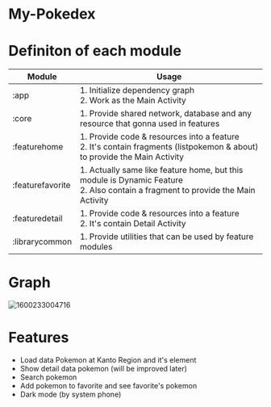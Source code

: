 # My-Pokedex

# Definiton of each module
| Module           | Usage          |
|---               |---             |
| :app 	           | 1. Initialize dependency graph</br> 2. Work as the Main Activity |
| :core            | 1. Provide shared network, database and any resource that gonna used in features |
| :featurehome     | 1. Provide code & resources into a feature</br> 2. It's contain fragments (listpokemon & about) to provide the Main Activity|
| :featurefavorite | 1. Actually same like feature home, but this module is Dynamic Feature</br> 2. Also contain a fragment to provide the Main Activity|
| :featuredetail   | 1. Provide code & resources into a feature</br> 2. It's contain Detail Activity|
| :librarycommon   | 1. Provide utilities that can be used by feature modules |


# Graph
![1600233004716](https://user-images.githubusercontent.com/30563688/93294768-9cfc3f00-f815-11ea-8c6f-11613f055605.jpg)



# Features
- Load data Pokemon at Kanto Region and it's element
- Show detail data pokemon (will be improved later)
- Search pokemon
- Add pokemon to favorite and see favorite's pokemon
- Dark mode (by system phone)
